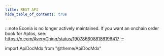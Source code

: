 ```yaml
---
title: REST API
hide_table_of_contents: true
---
```


:::note
Econia is no longer actively maintained. If you want an onchain order book for
Aptos, see: https://x.com/AveryChing/status/1907866088186196417
:::

import ApiDocMdx from "@theme/ApiDocMdx"

<ApiDocMdx id="dss-rest-api"/>

<!---
To update, see instructions in `/src/doc/doc-site/README.md`.
-->
